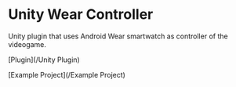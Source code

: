 # Unity Wear Controller

Unity plugin that uses Android Wear smartwatch as controller of the videogame.

[Plugin](/Unity Plugin)

[Example Project](/Example Project)
